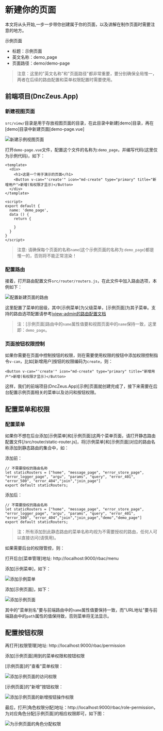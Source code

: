 # 新建你的页面

本文将从头开始,一步一步带你创建属于你的页面，以及讲解在制作页面时需要注意的地方。

示例页面

* 标题：示例页面
* 英文名称：demo_page
* 页面路径：demo/demo-page

> 注意：这里的"英文名称"和"页面路径"都非常重要，要分别确保全局惟一，两者在后续的路由配置和菜单权限配置时需要使用。

## 前端项目(DncZeus.App)

### 新建视图页面

`src/view/`目录是用于存放视图页面的目录，在此目录中新建[demo]目录，再在[demo]目录中新建页面[demo-page.vue]

![新建示例视图页面][1]

打开`demo-page.vue`文件，配置这个文件的名称为:`demo_page`，并编写代码(这里仅为示例代码)，如下：

```
<template>
  <div>
    <h1>这是一个用于演示的页面</h1>
    <Button v-can="'create'" icon="md-create" type="primary" title="新增用户">新增(有权限才显示)</Button>
  </div>
</template>

<script>
export default {
  name: 'demo_page',
  data () {
    return {

    }
  }
}
</script>
```

> 注意: 请确保每个页面的名称`name`(这个示例页面的名称为:`demo_page`)都是惟一的，否则将不能正常渲染！

### 配置路由

接着，打开路由配置文件`src/router/routers.js`，在此文件中加入路由选项，本例如下：

![配置新建页面的路由][3]

这里配置了菜单的层级，其中[示例菜单]为父级菜单，[示例页面]为其子菜单。支持的路由选项配置请参考[iview-admin的路由配置文档][4]

> 注：[示例页面]路由中的`name`属性值要和视图页面中的`name`保持一致，这里即：`demo_page`。


### 页面按钮权限控制

如果你需要在页面中控制按钮的权限，则在需要使用权限的按钮中添加权限控制指令`v-can`，比如[新增用户]按钮的权限编码为`create`，则：

```
<Button v-can="'create'" icon="md-create" type="primary" title="新增用户">新增(有权限才显示)</Button>
```

这样，我们的前端项目(DncZeus.App)[示例]页面就创建完成了，接下来需要在后台配置示例页面相关的菜单以及访问和按钮权限。

## 配置菜单和权限

### 配置菜单

如果你不想在后台添加[示例菜单]和[示例页面]这两个菜单页面，请打开静态路由配置文件[/src/router/static-router.js]，将[示例菜单]和[示例页面]对应的路由名称添加到静态路由的集合中，如：

添加前：

```
// 不需要授权的路由名称
let staticRouters = ["home", "message_page", "error_store_page", "error_logger_page", "argu", "params", "query", "error_401", "error_500", "error_404","join","join_page"]
export default staticRouters;
```

添加后：

```
// 不需要授权的路由名称
let staticRouters = ["home", "message_page", "error_store_page", "error_logger_page", "argu", "params", "query", "error_401", "error_500", "error_404","join","join_page","demo","demo_page"]
export default staticRouters;
```

> 注：所有添加到此静态路由的菜单名称均视为不需要授权的路由，任何人可以直接访问(请慎用)。

如果需要后台的权限管控，则：

打开后台[菜单管理]地址: http://localhost:9000/rbac/menu 

添加[示例菜单]，如下：

![添加示例菜单][5]

添加[示例页面]，如下：

![添加示例页面][6]

其中的"菜单别名"要与前端路由中的`name`属性值要保持一致，而"URL地址"要与前端路由中的`path`属性的值保持致，否则菜单将无法显示。

## 配置按钮权限

再打开[权限管理]地址: http://localhost:9000/rbac/permission

添加[示例页面]用到的菜单权限和按钮权限

[示例页面]的"查看"菜单权限：

![添加示例页面的访问权限][7]

[示例页面]的"新增"按钮权限：

![添加示例页面的新增按钮操作权限][8]

最后，打开[角色权限分配]地址：http://localhost:9000/rbac/role-permission， 为对应角色分配[示例页面]的相应权限即可，如下图：

![为示例页面的角色分配权限][9]


[1]: https://statics.codedefault.com/img/dnczeus/docs/dnczeus-document-006-create-page-010.png
[2]: https://statics.codedefault.com/img/dnczeus/docs/dnczeus-document-006-create-page-002.png
[3]: https://statics.codedefault.com/img/dnczeus/docs/dnczeus-document-006-create-page-011.png
[4]: https://lison16.github.io/iview-admin-doc/#/%E8%B7%AF%E7%94%B1%E9%85%8D%E7%BD%AE
[5]: https://statics.codedefault.com/img/dnczeus/docs/dnczeus-document-006-create-page-012.png
[6]: https://statics.codedefault.com/img/dnczeus/docs/dnczeus-document-006-create-page-013.png
[7]: https://statics.codedefault.com/img/dnczeus/docs/dnczeus-document-006-create-page-014.png
[8]: https://statics.codedefault.com/img/dnczeus/docs/dnczeus-document-006-create-page-015.png
[9]: https://statics.codedefault.com/img/dnczeus/docs/dnczeus-document-006-create-page-016.png